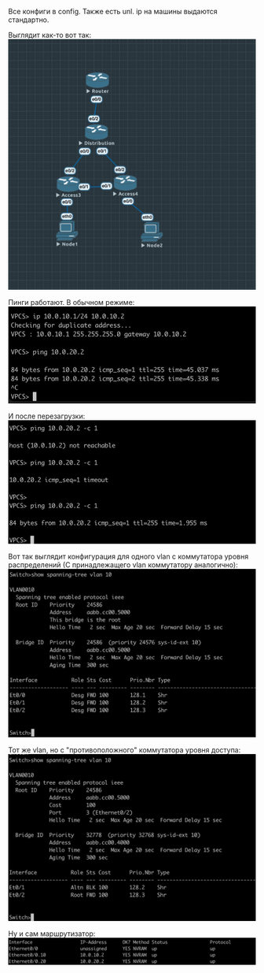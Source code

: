 Все конфиги в config. Также есть unl. ip на машины выдаются стандартно.

Выглядит как-то вот так:
![Топология](img/topology.jpg)

Пинги работают. В обычном режиме:
![Обычный пинг](img/just_ping.jpg)

И после перезагрузки:
![После перезагрузки](img/ping_after_reload.jpg)

Вот так выглядит конфигурация для одного vlan с коммутатора уровня распределений (С принадлежащего vlan коммутатору аналогично):
![Destination](img/destination_vlan.jpg)

Тот же vlan, но с "противоположного" коммутатора уровня доступа:
![Access](img/access_vlan.jpg)

Ну и сам маршрутизатор:
![Router](img/router.jpg)
